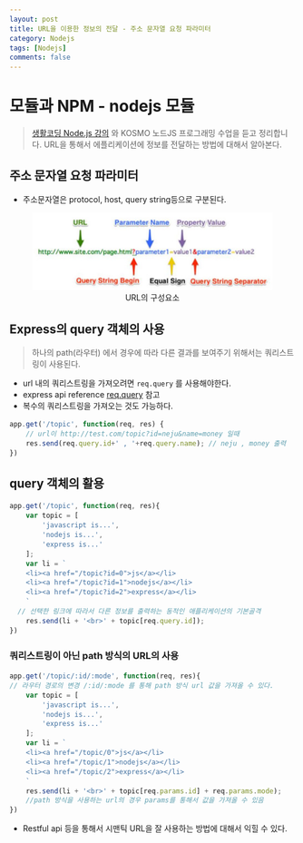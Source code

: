 ```yaml
---
layout: post
title: URL을 이용한 정보의 전달 - 주소 문자열 요청 파라미터
category: Nodejs
tags: [Nodejs]
comments: false
---
```


# 모듈과 NPM - nodejs 모듈
> [생활코딩 Node.js 강의](https://www.inflearn.com/course/nodejs-%EA%B0%95%EC%A2%8C-%EC%83%9D%ED%99%9C%EC%BD%94%EB%94%A9#) 와 KOSMO 노드JS 프로그래밍 수업을 듣고 정리합니다.
> URL을 통해서 에플리케이션에 정보를 전달하는 방법에 대해서 알아본다.

## 주소 문자열 요청 파라미터
- 주소문자열은 protocol, host, query string등으로 구분된다.


<center>
<figure>
<img src="/assets/post-img/nodejs/querystring.jpg" alt="" width="438">
<figcaption>URL의 구성요소</figcaption>
</figure>
</center>


## Express의 query 객체의 사용  
> 하나의 path(라우터) 에서 경우에 따라 다른 결과를 보여주기 위해서는 쿼리스트링이 사용된다.

- url 내의 쿼리스트링을 가져오려면 `req.query` 를 사용해야한다.
- express api reference [req.query](http://expressjs.com/en/4x/api.html#req) 참고
- 복수의 쿼리스트링을 가져오는 것도 가능하다.
```javascript
app.get('/topic', function(req, res) {
	// url이 http://test.com/topic?id=neju&name=money 일때
	res.send(req.query.id+' , '+req.query.name); // neju , money 출력
})
```

## query 객체의 활용

```javascript
app.get('/topic', function(req, res){
	var topic = [
		'javascript is...',
		'nodejs is...',
		'express is...'
	];
	var li = `
	<li><a href="/topic?id=0">js</a></li>
	<li><a href="/topic?id=1">nodejs</a></li>
	<li><a href="/topic?id=2">express</a></li>
	`
  // 선택한 링크에 따라서 다른 정보를 출력하는 동적인 애플리케이션의 기본골격
	res.send(li + '<br>' + topic[req.query.id]);
})
```

### 쿼리스트링이 아닌 path 방식의 URL의 사용
```javascript
app.get('/topic/:id/:mode', function(req, res){
// 라우터 경로의 변경 /:id/:mode 를 통해 path 방식 url 값을 가져올 수 있다.
	var topic = [
		'javascript is...',
		'nodejs is...',
		'express is...'
	];
	var li = `
	<li><a href="/topic/0">js</a></li>
	<li><a href="/topic/1">nodejs</a></li>
	<li><a href="/topic/2">express</a></li>
	`
	res.send(li + '<br>' + topic[req.params.id] + req.params.mode);
	//path 방식을 사용하는 url의 경우 params를 통해서 값을 가져올 수 있음
})
```
- Restful api 등을 통해서 시맨틱 URL을 잘 사용하는 방법에 대해서 익힐 수 있다.
